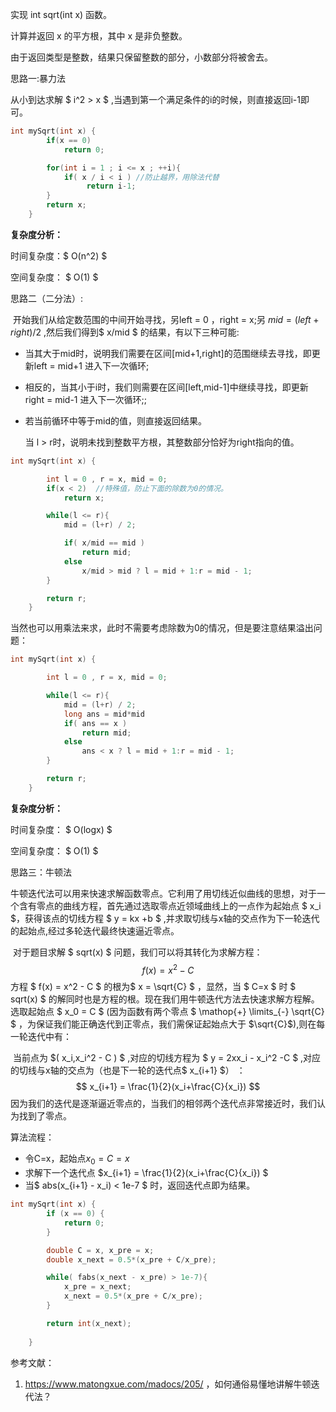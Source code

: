 实现 int sqrt(int x) 函数。

计算并返回 x 的平方根，其中 x 是非负整数。

由于返回类型是整数，结果只保留整数的部分，小数部分将被舍去。



思路一:暴力法

从小到达求解 $ i^2 > x $ ,当遇到第一个满足条件的i的时候，则直接返回i-1即可。

```c++
int mySqrt(int x) {
        if(x == 0)
            return 0;

        for(int i = 1 ; i <= x ; ++i){
            if( x / i < i ) //防止越界，用除法代替
                 return i-1;
        }
        return x;
    }
```

  **复杂度分析：**

时间复杂度：$ O(n^2) $ 

空间复杂度： $ O(1) $ 



思路二（二分法）:

​	开始我们从给定数范围的中间开始寻找，另left = 0 ，right = x;另 $mid = (left + right)/2$  ,然后我们得到$ x/mid $ 的结果，有以下三种可能:

- 当其大于mid时，说明我们需要在区间[mid+1,right]的范围继续去寻找，即更新left = mid+1 进入下一次循环;

- 相反的，当其小于i时，我们则需要在区间[left,mid-1]中继续寻找，即更新right = mid-1 进入下一次循环;;

- 若当前循环中等于mid的值，则直接返回结果。

  当 l > r时，说明未找到整数平方根，其整数部分恰好为right指向的值。

```c++
int mySqrt(int x) {

        int l = 0 , r = x, mid = 0;
        if(x < 2)  //特殊值，防止下面的除数为0的情况。
            return x;

        while(l <= r){
            mid = (l+r) / 2;

            if( x/mid == mid )
                return mid;
            else 
                x/mid > mid ? l = mid + 1:r = mid - 1;
        }

        return r;
    }
```

当然也可以用乘法来求，此时不需要考虑除数为0的情况，但是要注意结果溢出问题：

```c++
int mySqrt(int x) {

        int l = 0 , r = x, mid = 0;

        while(l <= r){
            mid = (l+r) / 2;
			long ans = mid*mid
            if( ans == x )
                return mid;
            else 
                ans < x ? l = mid + 1:r = mid - 1;
        }

        return r;
    }
```

**复杂度分析：**

时间复杂度： $  O(logx) $ 

空间复杂度： $ O(1) $ 



思路三：牛顿法

​	牛顿迭代法可以用来快速求解函数零点。它利用了用切线近似曲线的思想，对于一个含有零点的曲线方程，首先通过选取零点近领域曲线上的一点作为起始点 $ x_i $，获得该点的切线方程 $ y = kx +b $ ,并求取切线与x轴的交点作为下一轮迭代的起始点,经过多轮迭代最终快速逼近零点。

​	对于题目求解 $ sqrt(x) $ 问题，我们可以将其转化为求解方程：
$$
f(x) = x^2 - C
$$
方程 $ f(x) = x^2 - C $ 的根为$ x = \sqrt{C} $ ，显然，当 $ C=x $ 时 $ sqrt(x) $ 的解同时也是方程的根。现在我们用牛顿迭代方法去快速求解方程解。选取起始点 $ x_0 = C $ (因为函数有两个零点 $ \mathop{+} \limits_{-} \sqrt{C} $ ，为保证我们能正确迭代到正零点，我们需保证起始点大于 $\sqrt{C}$),则在每一轮迭代中有：

​	当前点为 $( x_i,x_i^2 - C ) $ ,对应的切线方程为  $ y = 2xx_i - x_i^2 -C $ ,对应的切线与x轴的交点为（也是下一轮的迭代点$ x_{i+1} $） ：
$$
x_{i+1} = \frac{1}{2}(x_i+\frac{C}{x_i})
$$
​	因为我们的迭代是逐渐逼近零点的，当我们的相邻两个迭代点非常接近时，我们认为找到了零点。



算法流程：

- 令C=x，起始点$x_0 = C = x$   
- 求解下一个迭代点 $x_{i+1} = \frac{1}{2}(x_i+\frac{C}{x_i}) $ 
- 当$ abs(x_{i+1} - x_i) < 1e-7 $ 时，返回迭代点即为结果。

```c++
int mySqrt(int x) {
        if (x == 0) {
            return 0;
        }

        double C = x, x_pre = x;
        double x_next = 0.5*(x_pre + C/x_pre);

        while( fabs(x_next - x_pre) > 1e-7){
            x_pre = x_next;
            x_next = 0.5*(x_pre + C/x_pre);
        }

        return int(x_next);
        
    }
```



参考文献：

1. https://www.matongxue.com/madocs/205/ ，如何通俗易懂地讲解牛顿迭代法？